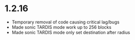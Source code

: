 # 1.2.16
- Temporary removal of code causing critical lag/bugs
- Made sonic TARDIS mode work up to 256 blocks
- Made sonic TARDIS mode only set destination after radius